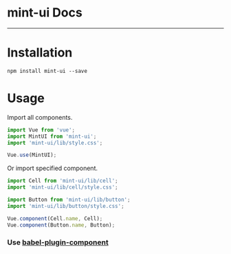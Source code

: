 # mint-ui Docs

-------------

# Installation

```shell
npm install mint-ui --save
```

# Usage

Import all components.

```javascript
import Vue from 'vue';
import MintUI from 'mint-ui';
import 'mint-ui/lib/style.css';

Vue.use(MintUI);
```

Or import specified component.

```javascript
import Cell from 'mint-ui/lib/cell';
import 'mint-ui/lib/cell/style.css';

import Button from 'mint-ui/lib/button';
import 'mint-ui/lib/button/style.css';

Vue.component(Cell.name, Cell);
Vue.component(Button.name, Button);
```

### Use [babel-plugin-component](https://github.com/QingWei-Li/babel-plugin-component)